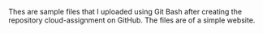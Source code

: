 Thes are sample files that I uploaded using Git Bash after creating the repository cloud-assignment on GitHub. The files are of a simple website.

